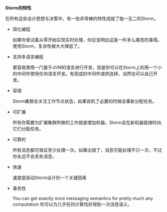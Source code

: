 **Storm的特性**

在所有这些设计思想与决策中，有一些非常棒的特性成就了独一无二的Storm。

 - 简化编程

   如果你曾试着从零开始实现实时处理，你应该明白这是一件多么痛苦的事情。使用Storm，复杂性被大大降低了。

 - 支持多语言编程

    更容易使用一门基于JVM的语言进行开发，但是你可以在Storm上利用一个小的中间件使用任何语言开发。有现成的中间件或供选择，当然也可以自己开发。

 - 容错

    Storm集群会关注工作节点状态，如果宕机了必要的时候会重新分配任务。

 - 可扩展
    
    所有你需要为扩展集群所做的工作就是增加机器。Storm会在新机器就绪时向它们分配任务。

 - 可靠的

    所有消息都可保证至少处理一次。如果出错了，消息可能处理不只一次，不过你永远不会丢失消息。

 - 快速

    速度是驱动Storm设计的一个关键因素

 - 事务性

    You can get exactly once messaging semantics for pretty much any computation
    你可以为几乎任何计算恰好得到一次消息语义。
